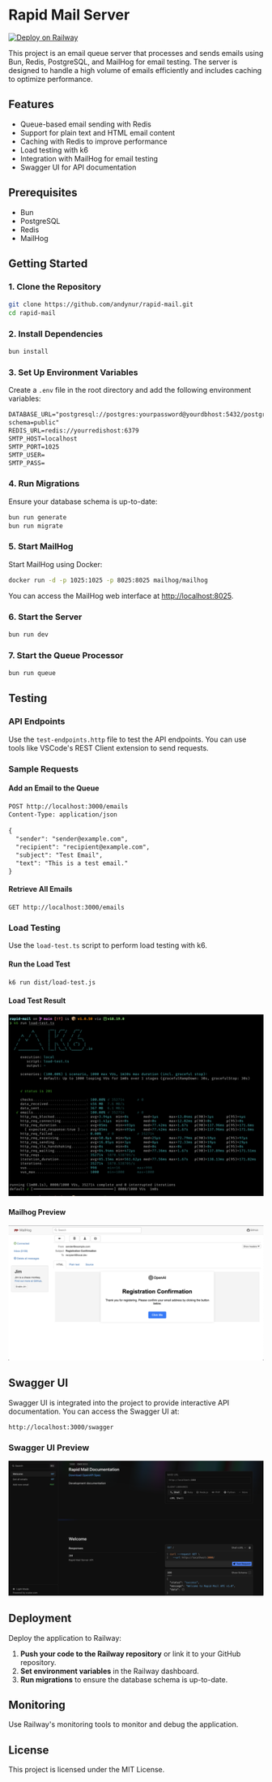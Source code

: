 # Rapid Mail Server

[![Deploy on Railway](https://railway.app/button.svg)](https://railway.app/template/nKmLng?referralCode=rqOHQs)

This project is an email queue server that processes and sends emails using Bun, Redis, PostgreSQL, and MailHog for email testing. The server is designed to handle a high volume of emails efficiently and includes caching to optimize performance.

## Features

- Queue-based email sending with Redis
- Support for plain text and HTML email content
- Caching with Redis to improve performance
- Load testing with k6
- Integration with MailHog for email testing
- Swagger UI for API documentation

## Prerequisites

- Bun
- PostgreSQL
- Redis
- MailHog

## Getting Started

### 1. Clone the Repository

```bash
git clone https://github.com/andynur/rapid-mail.git
cd rapid-mail
```

### 2. Install Dependencies

```bash
bun install
```

### 3. Set Up Environment Variables

Create a `.env` file in the root directory and add the following environment variables:

```plaintext
DATABASE_URL="postgresql://postgres:yourpassword@yourdbhost:5432/postgres?schema=public"
REDIS_URL=redis://yourredishost:6379
SMTP_HOST=localhost
SMTP_PORT=1025
SMTP_USER=
SMTP_PASS=
```

### 4. Run Migrations

Ensure your database schema is up-to-date:

```bash
bun run generate
bun run migrate
```

### 5. Start MailHog

Start MailHog using Docker:

```bash
docker run -d -p 1025:1025 -p 8025:8025 mailhog/mailhog
```

You can access the MailHog web interface at [http://localhost:8025](http://localhost:8025).

### 6. Start the Server

```bash
bun run dev
```

### 7. Start the Queue Processor

```bash
bun run queue
```

## Testing

### API Endpoints

Use the `test-endpoints.http` file to test the API endpoints. You can use tools like VSCode's REST Client extension to send requests.

### Sample Requests

#### Add an Email to the Queue

```http
POST http://localhost:3000/emails
Content-Type: application/json

{
  "sender": "sender@example.com",
  "recipient": "recipient@example.com",
  "subject": "Test Email",
  "text": "This is a test email."
}
```

#### Retrieve All Emails

```http
GET http://localhost:3000/emails
```

### Load Testing

Use the `load-test.ts` script to perform load testing with k6.

#### Run the Load Test

```bash
k6 run dist/load-test.js
```

#### Load Test Result
![K6 Test Result](./assets/k6-preview.png)

#### Mailhog Preview
![Mailhog Preview](./assets/mailhog-preview.png)

## Swagger UI

Swagger UI is integrated into the project to provide interactive API documentation. You can access the Swagger UI at:

```
http://localhost:3000/swagger
```

### Swagger UI Preview

![Swagger UI Preview](./assets/swagger-ui.png)



## Deployment

Deploy the application to Railway:

1. **Push your code to the Railway repository** or link it to your GitHub repository.
2. **Set environment variables** in the Railway dashboard.
3. **Run migrations** to ensure the database schema is up-to-date.

## Monitoring

Use Railway's monitoring tools to monitor and debug the application.

## License

This project is licensed under the MIT License.